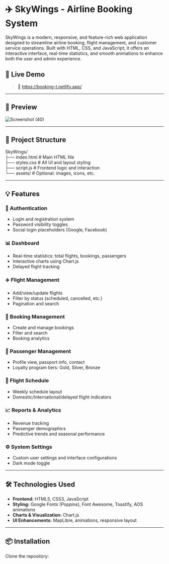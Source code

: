 # ✈️ SkyWings - Airline Booking System     
 
SkyWings is a modern, responsive, and feature-rich web application designed to streamline airline booking, flight management, and customer service operations. Built with HTML, CSS, and JavaScript, it offers an interactive interface, real-time statistics, and smooth animations to enhance both the user and admin experience.

## 🚀 Live Demo  
 
> 🔗 https://booking-t.netlify.app/
---

## 📸 Preview

![Screenshot (40)](https://github.com/user-attachments/assets/00adc993-f694-4206-b052-596d4cd873ed)


---

## 📁 Project Structure
SkyWings/<br>
├── index.html # Main HTML file<br>
├── styles.css # All UI and layout styling<br>
├── script.js # Frontend logic and interaction<br>
└── assets/ # Optional: images, icons, etc.<br>

---

## 💡 Features

### 👤 Authentication
- Login and registration system
- Password visibility toggles
- Social login placeholders (Google, Facebook)

### 📊 Dashboard
- Real-time statistics: total flights, bookings, passengers
- Interactive charts using Chart.js
- Delayed flight tracking

### ✈️ Flight Management
- Add/view/update flights
- Filter by status (scheduled, cancelled, etc.)
- Pagination and search

### 🎫 Booking Management
- Create and manage bookings
- Filter and search
- Booking analytics

### 🧍 Passenger Management
- Profile view, passport info, contact
- Loyalty program tiers: Gold, Silver, Bronze

### 📅 Flight Schedule
- Weekly schedule layout
- Domestic/International/delayed flight indicators

### 📈 Reports & Analytics
- Revenue tracking
- Passenger demographics
- Predictive trends and seasonal performance

### ⚙️ System Settings
- Custom user settings and interface configurations
- Dark mode toggle

---

## 🛠️ Technologies Used

- **Frontend:** HTML5, CSS3, JavaScript
- **Styling:** Google Fonts (Poppins), Font Awesome, Toastify, AOS animations
- **Charts & Visualization:** Chart.js
- **UI Enhancements:** MapLibre, animations, responsive layout

---

## 📦 Installation

Clone the repository:

```bash




  

   

  

    


